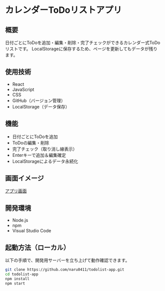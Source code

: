 # カレンダーToDoリストアプリ

## 概要
日付ごとにToDoを追加・編集・削除・完了チェックができるカレンダー式ToDoリストです。
LocalStorageに保存するため、ページを更新してもデータが残ります。

## 使用技術
- React
- JavaScript
- CSS
- GitHub（バージョン管理）
- LocalStorage（データ保存）

## 機能
- 日付ごとにToDoを追加
- ToDoの編集・削除
- 完了チェック（取り消し線表示）
- Enterキーで追加＆編集確定
- LocalStorageによるデータ永続化

## 画面イメージ
[アプリ画面](image-1.png)

## 開発環境
- Node.js
- npm
- Visual Studio Code

## 起動方法（ローカル）

以下の手順で、開発用サーバーを立ち上げて動作確認できます。

```bash
git clone https://github.com/naru0411/todolist-app.git
cd todolist-app
npm install
npm start
